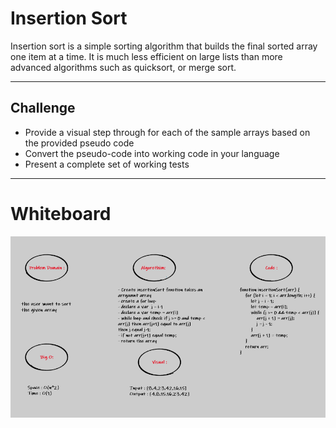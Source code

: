 # Insertion Sort

Insertion sort is a simple sorting algorithm that builds the final sorted array one item at a time. It is much less efficient on large lists than more advanced algorithms such as quicksort, or merge sort.

---

## Challenge

- Provide a visual step through for each of the sample arrays based on the provided pseudo code
- Convert the pseudo-code into working code in your language
- Present a complete set of working tests

---

# Whiteboard 

![sort](/assets/ccsort.png)